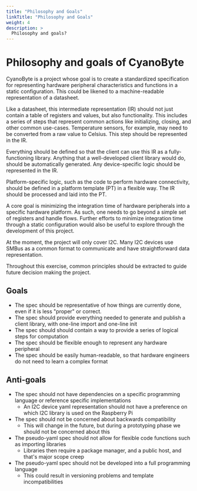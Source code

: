 ```yaml
---
title: "Philosophy and Goals"
linkTitle: "Philosophy and Goals"
weight: 4
description: >
  Philosophy and goals?
---
```


# Philosophy and goals of CyanoByte

CyanoByte is a project whose goal is to create a standardized specification for representing
hardware peripheral characteristics and functions in a static configuration. This could be
likened to a machine-readable representation of a datasheet.

Like a datasheet, this intermediate representation (IR) should not just contain a table of registers
and values, but also functionality. This includes a series of steps that represent common
actions like initializing, closing, and other common use-cases. Temperature sensors, for example,
may need to be converted from a raw value to Celsius. This step should be represented in the
IR.

Everything should be defined so that the client can use this IR as a fully-functioning library.
Anything that a well-developed client library would do, should be automatically generated. Any
device-specific logic should be represented in the IR.

Platform-specific logic, such as the code to perform hardware connectivity, should be defined in
a platform template (PT) in a flexible way. The IR should be processed and laid into the PT.

A core goal is minimizing the integration time of hardware peripherals into a specific hardware
platform. As such, one needs to go beyond a simple set of registers and handle flows. Further
efforts to minimize integration time through a static configuration would also be useful to
explore through the development of this project.

At the moment, the project will only cover I2C. Many I2C devices use SMBus as a common format to
communicate and have straightforward data representation.

Throughout this exercise, common principles should be extracted to guide future decision
making the project.

## Goals
- The spec should be representative of how things are currently done, even if it is less "proper" or correct.
- The spec should provide everything needed to generate and publish a client library, with one-line import and one-line init
- The spec should should contain a way to provide a series of logical steps for computation
- The spec should be flexible enough to represent any hardware peripheral
- The spec should be easily human-readable, so that hardware engineers do not need to learn a complex format

## Anti-goals
- The spec should not have dependencies on a specific programming language or reference specific implementations
    - An I2C device yaml representation should not have a preference on which I2C library is used on the Raspberry Pi
- The spec should not be concerned about backwards compatibility
    - This will change in the future, but during a prototyping phase we should not be concerned about this
- The pseudo-yaml spec should not allow for flexible code functions such as importing libraries
    - Libraries then require a package manager, and a public host, and that's major scope creep
- The pseudo-yaml spec should not be developed into a full programming language
    - This could result in versioning problems and template incompatibilities
